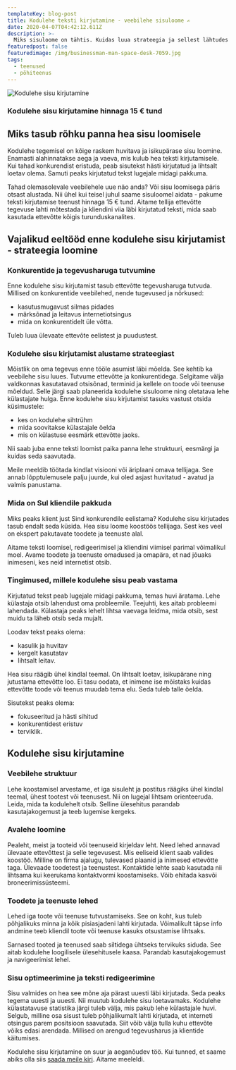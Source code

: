 ```yaml
---
templateKey: blog-post
title: Kodulehe teksti kirjutamine - veebilehe sisuloome ✍
date: 2020-04-07T04:42:12.611Z
description: >-
  Miks sisuloome on tähtis. Kuidas luua strateegia ja sellest lähtudes kodulehe sisu kirjutada. Tingimused, millele loodud tekst peaks vastama.
featuredpost: false
featuredimage: /img/businessman-man-space-desk-7059.jpg
tags:
  - teenused
  - põhiteenus
---
```


![Kodulehe sisu kirjutamine](/img/kodulehe-teksti-kirjutamine.jpg "Kodulehe sisu kirjutamine")

### Kodulehe sisu kirjutamine hinnaga 15 € tund

## Miks tasub rõhku panna hea sisu loomisele

Kodulehe tegemisel on kõige raskem huvitava ja isikupärase sisu loomine. Enamasti alahinnatakse aega ja vaeva, mis kulub hea teksti kirjutamisele. Kui tahad konkurendist eristuda, peab sisutekst hästi kirjutatud ja lihtsalt loetav olema. Samuti peaks kirjutatud tekst lugejale midagi pakkuma.

Tahad olemasolevale veebilehele uue näo anda? Või sisu loomisega päris otsast alustada. Nii ühel kui teisel juhul saame sisuloomel aidata - pakume teksti kirjutamise teenust hinnaga 15 € tund. Aitame tellija ettevõtte tegevuse lahti mõtestada ja kliendini viia läbi kirjutatud teksti, mida saab kasutada ettevõtte kõigis turunduskanalites.

## Vajalikud eeltööd enne kodulehe sisu kirjutamist - strateegia loomine

### Konkurentide ja tegevusharuga tutvumine

Enne kodulehe sisu kirjutamist tasub ettevõtte tegevusharuga tutvuda. Millised on konkurentide veebilehed, nende tugevused ja nõrkused:

- kasutusmugavust silmas pidades
- märksõnad ja leitavus internetiotsingus
- mida on konkurentidelt üle võtta.

Tuleb luua ülevaate ettevõte eelistest ja puudustest.

### Kodulehe sisu kirjutamist alustame strateegiast

Mõistlik on oma tegevus enne tööle asumist läbi mõelda. See kehtib ka veebilehe sisu luues. Tutvume ettevõtte ja konkurentidega. Selgitame välja valdkonnas kasutatavad otsisõnad, terminid ja kellele on toode või teenuse mõeldud. Selle järgi saab planeerida kodulehe sisuloome ning oletatava lehe külastajate hulga.
Enne kodulehe sisu kirjutamist tasuks vastust otsida küsimustele:

- kes on kodulehe sihtrühm
- mida soovitakse külastajale öelda
- mis on külastuse eesmärk ettevõtte jaoks.

Nii saab juba enne teksti loomist paika panna lehe struktuuri, eesmärgi ja kuidas seda saavutada.

Meile meeldib töötada kindlat visiooni või äriplaani omava tellijaga. See annab lõpptulemusele palju juurde, kui oled asjast huvitatud - avatud ja valmis panustama.

### Mida on Sul kliendile pakkuda

Miks peaks klient just Sind konkurendile eelistama? Kodulehe sisu kirjutades tasub endalt seda küsida. Hea sisu loome koostöös tellijaga. Sest kes veel on ekspert pakutavate toodete ja teenuste alal.

Aitame teksti loomisel, redigeerimisel ja kliendini viimisel parimal võimalikul moel. Avame toodete ja teenuste omadused ja omapära, et nad jõuaks inimeseni, kes neid internetist otsib.

### Tingimused, millele kodulehe sisu peab vastama

Kirjutatud tekst peab lugejale midagi pakkuma, temas huvi äratama. Lehe külastaja otsib lahendust oma probleemile. Teejuhti, kes aitab probleemi lahendada. Külastaja peaks lehelt lihtsa vaevaga leidma, mida otsib, sest muidu ta läheb otsib seda mujalt.

Loodav tekst peaks olema:

- kasulik ja huvitav
- kergelt kasutatav
- lihtsalt leitav.

Hea sisu räägib ühel kindlal teemal. On lihtsalt loetav, isikupärane ning jutustama ettevõtte loo. Ei tasu oodata, et inimene ise mõistaks kuidas ettevõtte toode või teenus muudab tema elu. Seda tuleb talle öelda.

Sisutekst peaks olema:

- fokuseeritud ja hästi sihitud
- konkurentidest eristuv
- terviklik.

## Kodulehe sisu kirjutamine

### Veebilehe struktuur

Lehe koostamisel arvestame, et iga sisuleht ja postitus räägiks ühel kindlal teemal, ühest tootest või teenusest. Nii on lugejal lihtsam orienteeruda. Leida, mida ta kodulehelt otsib. Selline ülesehitus parandab kasutajakogemust ja teeb lugemise kergeks.

### Avalehe loomine

Pealeht, meist ja tooteid või teenuseid kirjeldav leht. Need lehed annavad ülevaate ettevõttest ja selle tegevusest. Mis eeliseid klient saab valides koostöö. Milline on firma ajalugu, tulevased plaanid ja inimesed ettevõtte taga. Ülevaade toodetest ja teenustest. Kontaktide lehte saab kasutada nii lihtsama kui keerukama kontaktvormi koostamiseks. Võib ehitada kasvõi broneerimissüsteemi.

### Toodete ja teenuste lehed

Lehed iga toote või teenuse tutvustamiseks. See on koht, kus tuleb põhjalikuks minna ja kõik pisiasjadeni lahti kirjutada. Võimalikult täpse info andmine teeb kliendil toote või teenuse kasuks otsustamise lihtsaks.

Sarnased tooted ja teenused saab siltidega ühtseks tervikuks siduda. See aitab kodulehe loogilisele ülesehitusele kaasa. Parandab kasutajakogemust ja navigeerimist lehel.

### Sisu optimeerimine ja teksti redigeerimine

Sisu valmides on hea see mõne aja pärast uuesti läbi kirjutada. Seda peaks tegema uuesti ja uuesti. Nii muutub kodulehe sisu loetavamaks. Kodulehe külastatavuse statistika järgi tuleb välja, mis pakub lehe külastajale huvi. Selgub, milline osa sisust tuleb põhjalikumalt lahti kirjutada, et interneti otsingus parem positsioon saavutada. Siit võib välja tulla kuhu ettevõte võiks edasi arendada. Millised on arengud tegevusharus ja klientide käitumises.

Kodulehe sisu kirjutamine on suur ja aeganõudev töö. Kui tunned, et saame abiks olla siis [saada meile kiri](https://support.google.com/google-ads/answer/6054492?hl=et). Aitame meeleldi.
